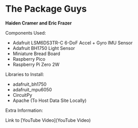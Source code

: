 # The Package Guys

**Haiden Cramer and Eric Frazer**


Components Used: 

* Adafruit LSM6DS3TR-C 6-DoF Accel + Gyro IMU Sensor
* Adafruit BH1750 Light Sensor
* Miniature Bread Board
* Raspberry Pico 
* Raspberry Pi Zero 2W

Libraries to Install:

* adafruit_bh1750
* adafruit_mpu6050
* CircuitPy
* Apache (To Host Data Site Locally)

Extra Information: 

Link to [YouTube Video](YouTube Video)